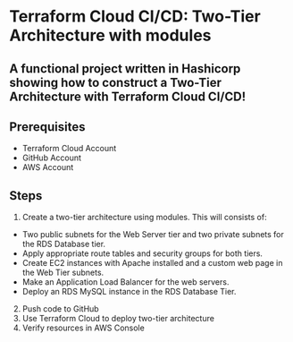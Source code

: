  # Terraform Cloud CI/CD: Two-Tier Architecture with modules
 
## A functional project written in Hashicorp showing how to construct a Two-Tier Architecture with Terraform Cloud CI/CD!

## Prerequisites
* Terraform Cloud Account
* GitHub Account
* AWS Account

## Steps

1. Create a two-tier architecture using modules. This will consists of:
* Two public subnets for the Web Server tier and two private subnets for the RDS Database tier.
* Apply appropriate route tables and security groups for both tiers.
* Create EC2 instances with Apache installed and a custom web page in the Web Tier subnets.
* Make an Application Load Balancer for the web servers.
* Deploy an RDS MySQL instance in the RDS Database Tier.
2. Push code to GitHub
3. Use Terraform Cloud to deploy two-tier architecture
4. Verify resources in AWS Console